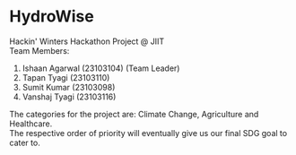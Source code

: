 # HydroWise
Hackin' Winters Hackathon Project @ JIIT <br>
Team Members: <br>
1.	Ishaan Agarwal (23103104) (Team Leader) <br>
2.	Tapan Tyagi (23103110) <br>
3.	Sumit Kumar (23103098) <br>
4.	Vanshaj Tyagi (23103116) <br>

The categories for the project are: Climate Change, Agriculture and Healthcare. <br>
The respective order of priority will eventually give us our final SDG goal to cater to.
